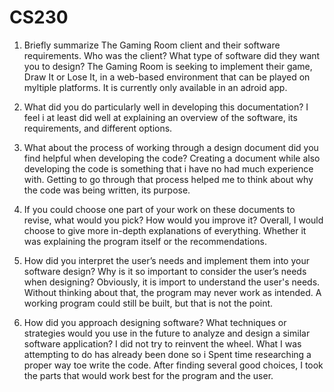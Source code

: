 # CS230
1) Briefly summarize The Gaming Room client and their software requirements. Who was the client? What type of software did they want you to design?
The Gaming Room is seeking to implement their game, Draw It or Lose It, in a web-based environment that can be played on myltiple platforms. It is currently only available in an adroid app.

2) What did you do particularly well in developing this documentation?
I feel i at least did well at explaining an overview of the software, its requirements, and different options.

3) What about the process of working through a design document did you find helpful when developing the code?
Creating a document while also developing the code is something that i have no had much experience with. Getting to go through that process helped me to think about why the code was being written, its purpose.

4) If you could choose one part of your work on these documents to revise, what would you pick? How would you improve it?
Overall, I would choose to give more in-depth explanations of everything. Whether it was explaining the program itself or the recommendations.

5) How did you interpret the user’s needs and implement them into your software design? Why is it so important to consider the user’s needs when designing?
Obviously, it is import to understand the user's needs. Without thinking about that, the program may never work as intended. A working program could still be built, but that is not the point.

6) How did you approach designing software? What techniques or strategies would you use in the future to analyze and design a similar software application?
I did not try to reinvent the wheel. What I was attempting to do has already been done so i Spent time researching a proper way toe write the code. After finding several good choices, I took the parts that would work best for the program and the user.
